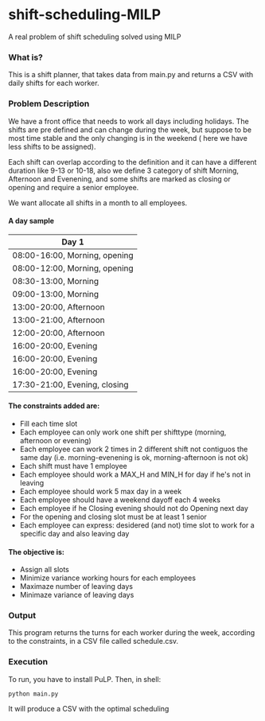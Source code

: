 # shift-scheduling-MILP
A real problem of shift scheduling solved using MILP

### What is?
This is a shift planner, that takes data from main.py and returns a CSV with daily shifts for each worker.

### Problem Description
We have a front office that needs to work all days including holidays. The shifts are pre defined and can change during the week, but suppose to be most time stable and the only changing is in the weekend ( here we have less shifts to be assigned).

Each shift can overlap according to the definition and it can have a different duration like 9-13 or 10-18, also we define 3 category of shift Morning, Afternoon and Evenening, and some shifts are marked as closing or opening and require a senior employee.

We want allocate all shifts in a month to all employees.

#### A day sample

| Day 1  | 
| ------------- | 
| 08:00-16:00, Morning, opening | 
| 08:00-12:00, Morning, opening | 
| 08:30-13:00, Morning | 
| 09:00-13:00, Morning | 
| 13:00-20:00, Afternoon | 
| 13:00-21:00, Afternoon | 
| 12:00-20:00, Afternoon | 
| 16:00-20:00, Evening | 
| 16:00-20:00, Evening | 
| 16:00-20:00, Evening | 
| 17:30-21:00, Evening, closing | 

#### The constraints added are:
* Fill each time slot
* Each employee can only work one shift per shifttype (morning, afternoon or evening)
* Each employee can work 2 times in 2 different shift not contiguos the same day (i.e. morning-evenening is ok, morning-afternoon is not ok)
* Each shift must have 1 employee
* Each employee should work a MAX_H and MIN_H for day if he's not in leaving
* Each employee should work 5 max day in a week
* Each employee should have a weekend dayoff each 4 weeks 
* Each employee if he Closing evening should not do Opening next day
* For the opening and closing slot must be at least 1 senior
* Each employee can express: desidered (and not) time slot to work for a specific day and also leaving day

#### The objective is:
* Assign all slots
* Minimize variance working hours for each employees
* Maximaze number of leaving days
* Minimaze variance of leaving days


### Output

This program returns the turns for each worker during the week, according to the constraints, in a CSV file called schedule.csv.

### Execution

To run, you have to install PuLP.
Then, in shell:

    python main.py
    
It will produce a CSV with the optimal scheduling
